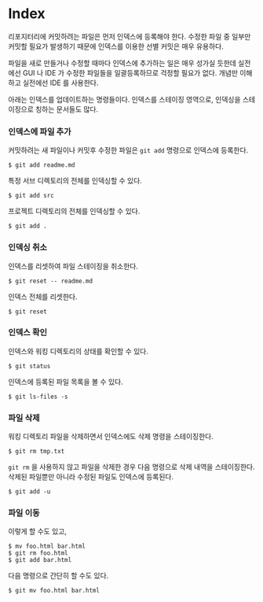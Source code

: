 # Index

리포지터리에 커밋하려는 파일은 먼저 인덱스에 등록해야 한다.
수정한 파일 중 일부만 커밋할 필요가 발생하기 때문에 인덱스를 이용한 선별 커밋은 매우 유용하다.

파일을 새로 만들거나 수정할 때마다 인덱스에 추가하는 일은 매우 성가실 듯한데
실전에선 GUI 나 IDE 가 수정한 파일들을 일괄등록하므로 걱정할 필요가 없다.
개념만 이해하고 실전에선 IDE 를 사용한다.

아래는 인덱스를 업데이트하는 명령들이다.
인덱스를 스테이징 영역으로, 인덱싱을 스테이징으로 칭하는 문서들도 많다.


### 인덱스에 파일 추가

커밋하려는 새 파일이나 커밋후 수정한 파일은 `git add` 명령으로 인덱스에 등록한다.

	$ git add readme.md

특정 서브 디렉토리의 전체를 인덱싱할 수 있다.

	$ git add src

프로젝트 디렉토리의 전체를 인덱싱할 수 있다.

	$ git add .


### 인덱싱 취소

인덱스를 리셋하여 파일 스테이징을 취소한다.

	$ git reset -- readme.md

인덱스 전체를 리셋한다.

	$ git reset


### 인덱스 확인

인덱스와 워킹 디렉토리의 상태를 확인할 수 있다.

	$ git status

인덱스에 등록된 파일 목록을 볼 수 있다.

	$ git ls-files -s


### 파일 삭제

워킹 디렉토리 파일을 삭제하면서 인덱스에도 삭제 명령을 스테이징한다.

	$ git rm tmp.txt

`git rm` 을 사용하지 않고 파일을 삭제한 경우 다음 명령으로 삭제 내역을 스테이징한다.
삭제된 파일뿐만 아니라 수정된 파일도 인덱스에 등록된다.

	$ git add -u
	

### 파일 이동

이렇게 할 수도 있고,

	$ mv foo.html bar.html
	$ git rm foo.html
	$ git add bar.html

다음 명령으로 간단히 할 수도 있다.

	$ git mv foo.html bar.html

